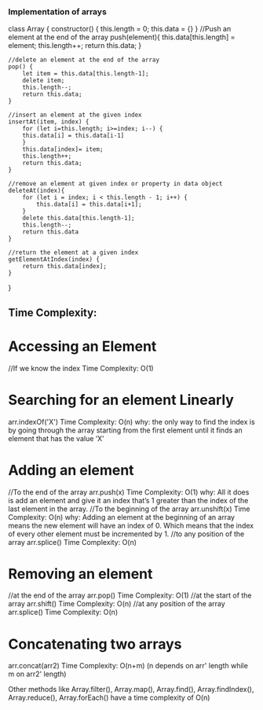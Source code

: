 ### Implementation of arrays

class Array { 
    constructor() {
        this.length = 0;
        this.data = {}
    }
    //Push an element at the end of the array
    push(element){
        this.data[this.length] = element;
        this.length++;
        return this.data;
    }

    //delete an element at the end of the array
    pop() {
        let item = this.data[this.length-1];
        delete item;
        this.length--;
        return this.data;
    }

    //insert an element at the given index
    insertAt(item, index) {
        for (let i=this.length; i>=index; i--) {
        this.data[i] = this.data[i-1]
        }
        this.data[index]= item;
        this.length++;
        return this.data;
    }

    //remove an element at given index or property in data object
    deleteAt(index){
        for (let i = index; i < this.length - 1; i++) {
            this.data[i] = this.data[i+1];
        }
        delete this.data[this.length-1];
        this.length--;
        return this.data
    }

    //return the element at a given index
    getElementAtIndex(index) {
        return this.data[index];
    }
}


## Time Complexity:

# Accessing an Element
  //If we know the index
  Time Complexity: O(1)
  
# Searching for an element Linearly
arr.indexOf('X')
Time Complexity: O(n)
why: the only way to find the index is by going through the array starting from the first element until it finds an element that has the value ‘X’

# Adding an element
  //To the end of the array
  arr.push(x)
  Time Complexity: O(1)
  why: All it does is add an element and give it an index that’s 1 greater than the index of the last element in the array.
  //To the beginning of the array
  arr.unshift(x)
  Time Complexity: O(n)
  why: Adding an element at the beginning of an array means the new element will have an index of 0. Which means that the index of every other element must be incremented by 1.
  //to any position of the array
  arr.splice()
  Time Complexity: O(n)
  
  
# Removing an element
  //at the end of the array
  arr.pop()
  Time Complexity: O(1)
  //at the start of the array
  arr.shift()
  Time Complexity: O(n)
  //at any position of the array
  arr.splice()
  Time Complexity: O(n)
  
# Concatenating two arrays
  arr.concat(arr2)
  Time Complexity: O(n+m) (n depends on arr' length while m on arr2' length)
  
Other methods like Array.filter(), Array.map(), Array.find(), Array.findIndex(), Array.reduce(), Array.forEach() have a time complexity of O(n)
